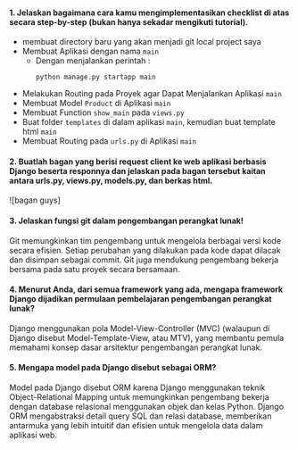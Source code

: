 #### **1. Jelaskan bagaimana cara kamu mengimplementasikan checklist di atas secara step-by-step (bukan hanya sekadar mengikuti tutorial).** ####
  - membuat directory baru yang akan menjadi git local project saya
  - Membuat Aplikasi dengan nama `main`
      - Dengan menjalankan perintah :
        ``` 
        python manage.py startapp main
        ```
  - Melakukan Routing pada Proyek agar Dapat Menjalankan Aplikasi `main`
  - Membuat Model `Product` di Aplikasi `main`
  - Membuat Function `show_main` pada `views.py`
  - Buat folder `templates` di dalam aplikasi `main`, kemudian buat template html `main`
  - Membuat Routing pada `urls.py` di Aplikasi `main`
#### **2. Buatlah bagan yang berisi request client ke web aplikasi berbasis Django beserta responnya dan jelaskan pada bagan tersebut kaitan antara urls.py, views.py, models.py, dan berkas html.** ####
![bagan guys]

#### **3. Jelaskan fungsi git dalam pengembangan perangkat lunak!** ####
Git memungkinkan tim pengembang untuk mengelola berbagai versi kode secara efisien. Setiap perubahan yang dilakukan pada kode dapat dilacak dan disimpan sebagai commit. Git juga mendukung pengembang bekerja bersama pada satu proyek secara bersamaan. 

#### **4. Menurut Anda, dari semua framework yang ada, mengapa framework Django dijadikan permulaan pembelajaran pengembangan perangkat lunak?** ####
Django menggunakan pola Model-View-Controller (MVC) (walaupun di Django disebut Model-Template-View, atau MTV), yang membantu pemula memahami konsep dasar arsitektur pengembangan perangkat lunak.

#### **5. Mengapa model pada Django disebut sebagai ORM?** ####
Model pada Django disebut ORM karena Django menggunakan teknik Object-Relational Mapping untuk memungkinkan pengembang bekerja dengan database relasional menggunakan objek dan kelas Python. Django ORM mengabstraksi detail query SQL dan relasi database, memberikan antarmuka yang lebih intuitif dan efisien untuk mengelola data dalam aplikasi web.
